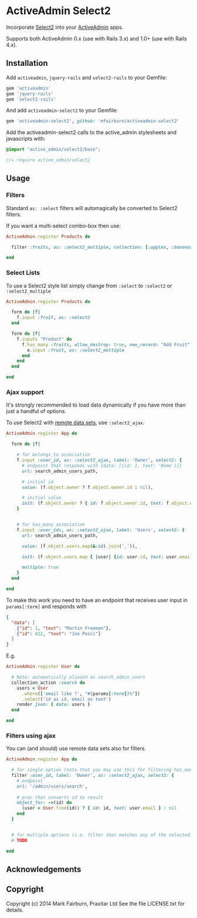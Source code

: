 # ActiveAdmin Select2

Incorporate [Select2](http://ivaynberg.github.io/select2/) into your [ActiveAdmin](http://activeadmin.info/) apps.

Supports both ActiveAdmin 0.x (use with Rails 3.x) and 1.0+ (use with Rails 4.x).

## Installation

Add `activeadmin`, `jquery-rails` and `select2-rails` to your Gemfile:

```ruby
gem 'activeadmin'
gem 'jquery-rails'
gem 'select2-rails'
```

And add `activeadmin-select2` to your Gemfile:

```ruby
gem 'activeadmin-select2', github: 'mfairburn/activeadmin-select2'
```

Add the activeadmin-select2 calls to the active_admin stylesheets and javascripts with:

```active_admin.css.scss
@import "active_admin/select2/base";
```

```active_admin.js
//= require active_admin/select2
```


## Usage

### Filters

Standard `as: :select` filters will automagically be converted to Select2 filters.

If you want a multi-select combo-box then use:

```ruby
ActiveAdmin.register Products do

  filter :fruits, as: :select2_multiple, collection: [:apples, :bananas, :oranges]

end
```

### Select Lists

To use a Select2 style list simply change from `:select` to `:select2` or `:select2_multiple`

```ruby
ActiveAdmin.register Products do

  form do |f|
    f.input :fruit, as: :select2
  end

  form do |f|
    f.inputs "Product" do
      f.has_many :fruits, allow_destroy: true, new_record: "Add Fruit" do |e|
        e.input :fruit, as: :select2_multiple
      end
    end
  end

end
```

### Ajax support

It's strongly recommended to load data dynamically if you have more than just a handful of options.

To use Select2 with [remote data sets](http://ivaynberg.github.io/select2/#ajax), use `:select2_ajax`.

```ruby
ActiveAdmin.register App do

  form do |f|

    # for belongs_to association
    f.input :user_id, as: :select2_ajax, label: 'Owner', select2: {
      # endpoint that responds with {data: [{id: 1, text: 'Name'}]}
      url: search_admin_users_path,

      # initial id
      value: (f.object.owner ? f.object.owner.id : nil),

      # initial value
      init: (f.object.owner ? { id: f.object.owner.id, text: f.object.owner.email } : nil),
    }


    # for has_many association
    f.input :user_ids, as: :select2_ajax, label: 'Users', select2: {
      url: search_admin_users_path,

      value: (f.object.users.map(&:id).join(',')),

      init: (f.object.users.map { |user| {id: user.id, text: user.email} }),

      multiple: true
    }
  end

end
```

To make this work you need to have an endpoint that receives user input in `params[:term]` and responds with

```json
{
  "data": [
    {"id": 1, "text": "Martin Freeman"},
    {"id": 412, "text": "Joe Pesci"}
  ]
}
```

E.g.

```ruby
ActiveAdmin.register User do

  # Note: automatically aliased as search_admin_users
  collection_action :search do
    users = User
      .where(['email like ?', "#{params[:term]}%"])
      .select('id as id, email as text')
    render json: { data: users }
  end

end
```

### Filters using ajax

You can (and should) use remote data sets also for filters.

```ruby
ActiveAdmin.register App do

  # for single option (note that you may use this for filtering has_many associations, too)
  filter :user_id, label: 'Owner', as: :select2_ajax, select2: {
    # endpoint
    url: '/admin/users/search',
    
    # proc that converts id to result
    object_for: ->(id) do
      (user = User.find(id)) ? { id: id, text: user.email } : nil
    end
  }


  # for multiple options (i.e. filter that matches any of the selected options)
  # TODO

end
```


## Acknowledgements


## Copyright

Copyright (c) 2014 Mark Fairburn, Praxitar Ltd
See the file LICENSE.txt for details.

